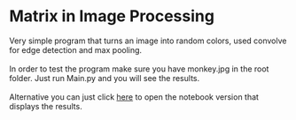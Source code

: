 # Matrix in Image Processing

Very simple program that turns an image into random colors, used convolve for edge detection and max pooling.
<br/>
<br/>
In order to test the program make sure you have monkey.jpg in the root folder. Just run Main.py and you will see the results. 
<br/>
<br/>
Alternative you can just click [here](mainAsNotebook.ipynb) to open the notebook version that displays the results.